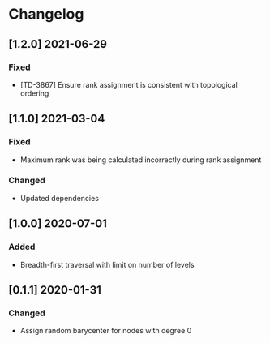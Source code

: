 # Changelog

## [1.2.0] 2021-06-29

### Fixed

- [TD-3867] Ensure rank assignment is consistent with topological ordering

## [1.1.0] 2021-03-04

### Fixed

- Maximum rank was being calculated incorrectly during rank assignment

### Changed

- Updated dependencies

## [1.0.0] 2020-07-01

### Added

- Breadth-first traversal with limit on number of levels

## [0.1.1] 2020-01-31

### Changed

- Assign random barycenter for nodes with degree 0
